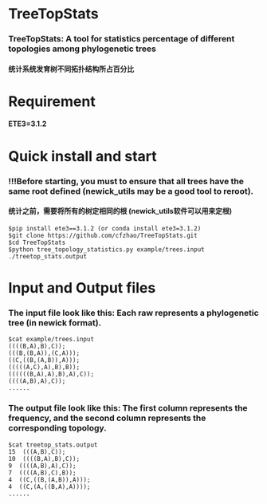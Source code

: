 # TreeTopStats
### TreeTopStats: A tool for statistics percentage of different topologies among phylogenetic trees
#### 统计系统发育树不同拓扑结构所占百分比

# Requirement
#### ETE3=3.1.2

# Quick install and start
### !!!Before starting, you must to ensure that all trees have the same root defined (newick_utils may be a good tool to reroot).
#### 统计之前，需要将所有的树定相同的根 (newick_utils软件可以用来定根)
```shell
$pip install ete3==3.1.2 (or conda install ete3=3.1.2)
$git clone https://github.com/cfzhao/TreeTopStats.git
$cd TreeTopStats
$python tree_topology_statistics.py example/trees.input ./treetop_stats.output
```

# Input and Output files
### The input file look like this: Each raw represents a phylogenetic tree (in newick format).
```shell
$cat example/trees.input
((((B,A),B),C));
(((B,(B,A)),(C,A)));
((C,((B,(A,B)),A)));
(((((A,C),A),B),B));
((((((B,A),A),B),A),C));
((((A,B),A),C));
......
```

### The output file look like this: The first column represents the frequency, and the second column represents the corresponding topology.
```shell
$cat treetop_stats.output
15  (((A,B),C));
10  ((((B,A),B),C));
9  ((((A,B),A),C));
7  ((((A,B),C),B));
4  ((C,((B,(A,B)),A)));
4  ((C,(A,((B,A),A))));
......
```
